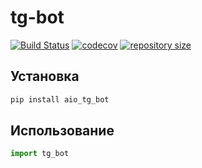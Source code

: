 # tg-bot
[![Build Status](https://travis-ci.com/daveusa31/tg-bot.svg?branch=master)](https://travis-ci.com/daveusa31/tg-bot)
[![codecov](https://codecov.io/gh/daveusa31/tg-bot/branch/master/graph/badge.svg)](https://codecov.io/gh/daveusa31/tg-bot)
[![repository size](https://img.shields.io/github/repo-size/daveusa31/tg-bot)](https://github.com/daveusa31/tg-bot)
## Установка
```sh
pip install aio_tg_bot
```

## Использование
```python
import tg_bot
```
